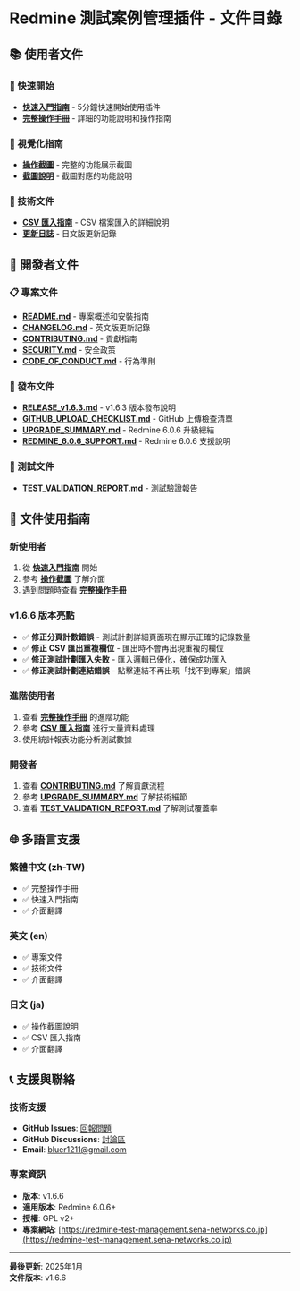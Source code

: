 # Redmine 測試案例管理插件 - 文件目錄

## 📚 使用者文件

### 🚀 快速開始
- **[快速入門指南](QUICK_START_zh-TW.md)** - 5分鐘快速開始使用插件
- **[完整操作手冊](USER_MANUAL_zh-TW.md)** - 詳細的功能說明和操作指南

### 📸 視覺化指南
- **[操作截圖](screenshots/)** - 完整的功能展示截圖
- **[截圖說明](screenshots/README.md)** - 截圖對應的功能說明

### 📝 技術文件
- **[CSV 匯入指南](csv_import.ja.md)** - CSV 檔案匯入的詳細說明
- **[更新日誌](CHANGELOG.ja.md)** - 日文版更新記錄

## 🔧 開發者文件

### 📋 專案文件
- **[README.md](../README.md)** - 專案概述和安裝指南
- **[CHANGELOG.md](../CHANGELOG.md)** - 英文版更新記錄
- **[CONTRIBUTING.md](../CONTRIBUTING.md)** - 貢獻指南
- **[SECURITY.md](../SECURITY.md)** - 安全政策
- **[CODE_OF_CONDUCT.md](../CODE_OF_CONDUCT.md)** - 行為準則

### 🚀 發布文件
- **[RELEASE_v1.6.3.md](../RELEASE_v1.6.3.md)** - v1.6.3 版本發布說明
- **[GITHUB_UPLOAD_CHECKLIST.md](../GITHUB_UPLOAD_CHECKLIST.md)** - GitHub 上傳檢查清單
- **[UPGRADE_SUMMARY.md](../UPGRADE_SUMMARY.md)** - Redmine 6.0.6 升級總結
- **[REDMINE_6.0.6_SUPPORT.md](../REDMINE_6.0.6_SUPPORT.md)** - Redmine 6.0.6 支援說明

### 🧪 測試文件
- **[TEST_VALIDATION_REPORT.md](../TEST_VALIDATION_REPORT.md)** - 測試驗證報告

## 📖 文件使用指南

### 新使用者
1. 從 **[快速入門指南](QUICK_START_zh-TW.md)** 開始
2. 參考 **[操作截圖](screenshots/)** 了解介面
3. 遇到問題時查看 **[完整操作手冊](USER_MANUAL_zh-TW.md)**

### v1.6.6 版本亮點
- ✅ **修正分頁計數錯誤** - 測試計劃詳細頁面現在顯示正確的記錄數量
- ✅ **修正 CSV 匯出重複欄位** - 匯出時不會再出現重複的欄位
- ✅ **修正測試計劃匯入失敗** - 匯入邏輯已優化，確保成功匯入
- ✅ **修正測試計劃連結錯誤** - 點擊連結不再出現「找不到專案」錯誤

### 進階使用者
1. 查看 **[完整操作手冊](USER_MANUAL_zh-TW.md)** 的進階功能
2. 參考 **[CSV 匯入指南](csv_import.ja.md)** 進行大量資料處理
3. 使用統計報表功能分析測試數據

### 開發者
1. 查看 **[CONTRIBUTING.md](../CONTRIBUTING.md)** 了解貢獻流程
2. 參考 **[UPGRADE_SUMMARY.md](../UPGRADE_SUMMARY.md)** 了解技術細節
3. 查看 **[TEST_VALIDATION_REPORT.md](../TEST_VALIDATION_REPORT.md)** 了解測試覆蓋率

## 🌐 多語言支援

### 繁體中文 (zh-TW)
- ✅ 完整操作手冊
- ✅ 快速入門指南
- ✅ 介面翻譯

### 英文 (en)
- ✅ 專案文件
- ✅ 技術文件
- ✅ 介面翻譯

### 日文 (ja)
- ✅ 操作截圖說明
- ✅ CSV 匯入指南
- ✅ 介面翻譯

## 📞 支援與聯絡

### 技術支援
- **GitHub Issues**: [回報問題](https://github.com/bluer1211/redmine-testcase-management/issues)
- **GitHub Discussions**: [討論區](https://github.com/bluer1211/redmine-testcase-management/discussions)
- **Email**: bluer1211@gmail.com

### 專案資訊
- **版本**: v1.6.6
- **適用版本**: Redmine 6.0.6+
- **授權**: GPL v2+
- **專案網站**: [https://redmine-test-management.sena-networks.co.jp](https://redmine-test-management.sena-networks.co.jp)

---

**最後更新**: 2025年1月  
**文件版本**: v1.6.6
